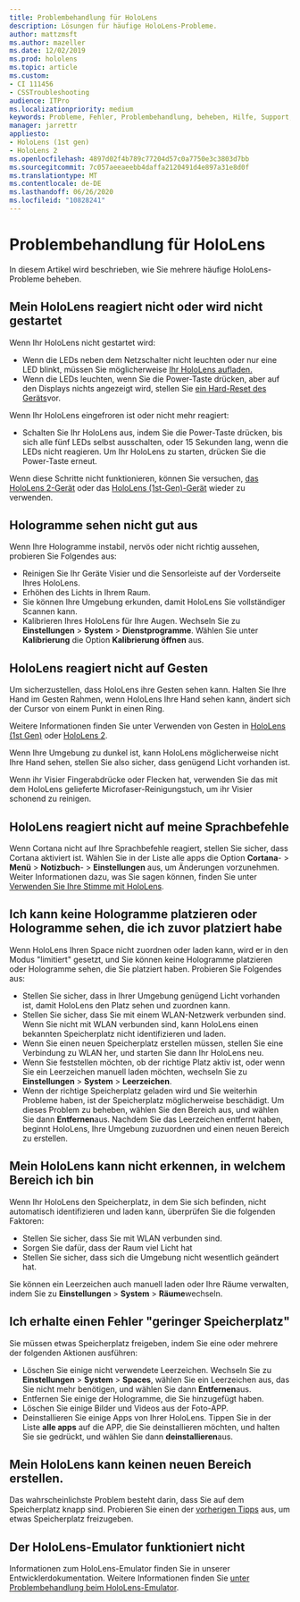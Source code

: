```yaml
---
title: Problembehandlung für HoloLens
description: Lösungen für häufige HoloLens-Probleme.
author: mattzmsft
ms.author: mazeller
ms.date: 12/02/2019
ms.prod: hololens
ms.topic: article
ms.custom:
- CI 111456
- CSSTroubleshooting
audience: ITPro
ms.localizationpriority: medium
keywords: Probleme, Fehler, Problembehandlung, beheben, Hilfe, Support, HoloLens
manager: jarrettr
appliesto:
- HoloLens (1st gen)
- HoloLens 2
ms.openlocfilehash: 4897d02f4b789c77204d57c0a7750e3c3803d7bb
ms.sourcegitcommit: 7c057aeeaeebb4daffa2120491d4e897a31e8d0f
ms.translationtype: MT
ms.contentlocale: de-DE
ms.lasthandoff: 06/26/2020
ms.locfileid: "10828241"
---
```

# Problembehandlung für HoloLens

In diesem Artikel wird beschrieben, wie Sie mehrere häufige HoloLens-Probleme beheben.

## Mein HoloLens reagiert nicht oder wird nicht gestartet

Wenn Ihr HoloLens nicht gestartet wird:

- Wenn die LEDs neben dem Netzschalter nicht leuchten oder nur eine LED blinkt, müssen Sie möglicherweise [Ihr HoloLens aufladen.](hololens-recovery.md#charging-the-device)
- Wenn die LEDs leuchten, wenn Sie die Power-Taste drücken, aber auf den Displays nichts angezeigt wird, stellen Sie [ein Hard-Reset des Geräts](hololens-recovery.md#hard-reset-procedure)vor.

Wenn Ihr HoloLens eingefroren ist oder nicht mehr reagiert:

- Schalten Sie Ihr HoloLens aus, indem Sie die Power-Taste drücken, bis sich alle fünf LEDs selbst ausschalten, oder 15 Sekunden lang, wenn die LEDs nicht reagieren. Um Ihr HoloLens zu starten, drücken Sie die Power-Taste erneut.

Wenn diese Schritte nicht funktionieren, können Sie versuchen, [das HoloLens 2-Gerät](hololens-recovery.md) oder das [HoloLens (1st-Gen)-Gerät](hololens1-recovery.md) wieder zu verwenden.

## Hologramme sehen nicht gut aus

Wenn Ihre Hologramme instabil, nervös oder nicht richtig aussehen, probieren Sie Folgendes aus:

- Reinigen Sie Ihr Geräte Visier und die Sensorleiste auf der Vorderseite Ihres HoloLens.
- Erhöhen des Lichts in Ihrem Raum.
- Sie können Ihre Umgebung erkunden, damit HoloLens Sie vollständiger Scannen kann.
- Kalibrieren Ihres HoloLens für Ihre Augen. Wechseln Sie zu **Einstellungen**  >  **System**  >  **Dienstprogramme**. Wählen Sie unter **Kalibrierung** die Option **Kalibrierung öffnen** aus.

## HoloLens reagiert nicht auf Gesten

Um sicherzustellen, dass HoloLens ihre Gesten sehen kann.  Halten Sie Ihre Hand im Gesten Rahmen, wenn HoloLens Ihre Hand sehen kann, ändert sich der Cursor von einem Punkt in einen Ring.

Weitere Informationen finden Sie unter Verwenden von Gesten in [HoloLens (1st Gen)](hololens1-basic-usage.md#use-hololens-with-your-hands) oder [HoloLens 2](hololens2-basic-usage.md#the-hand-tracking-frame).

Wenn Ihre Umgebung zu dunkel ist, kann HoloLens möglicherweise nicht Ihre Hand sehen, stellen Sie also sicher, dass genügend Licht vorhanden ist.

Wenn ihr Visier Fingerabdrücke oder Flecken hat, verwenden Sie das mit dem HoloLens gelieferte Microfaser-Reinigungstuch, um ihr Visier schonend zu reinigen.

## HoloLens reagiert nicht auf meine Sprachbefehle

Wenn Cortana nicht auf Ihre Sprachbefehle reagiert, stellen Sie sicher, dass Cortana aktiviert ist. Wählen Sie in der Liste alle apps die Option **Cortana**-  >  **Menü**  >  **Notizbuch**-  >  **Einstellungen** aus, um Änderungen vorzunehmen. Weiter Informationen dazu, was Sie sagen können, finden Sie unter [Verwenden Sie Ihre Stimme mit HoloLens](hololens-cortana.md).

## Ich kann keine Hologramme platzieren oder Hologramme sehen, die ich zuvor platziert habe

Wenn HoloLens Ihren Space nicht zuordnen oder laden kann, wird er in den Modus "limitiert" gesetzt, und Sie können keine Hologramme platzieren oder Hologramme sehen, die Sie platziert haben. Probieren Sie Folgendes aus:

- Stellen Sie sicher, dass in Ihrer Umgebung genügend Licht vorhanden ist, damit HoloLens den Platz sehen und zuordnen kann.
- Stellen Sie sicher, dass Sie mit einem WLAN-Netzwerk verbunden sind. Wenn Sie nicht mit WLAN verbunden sind, kann HoloLens einen bekannten Speicherplatz nicht identifizieren und laden.
- Wenn Sie einen neuen Speicherplatz erstellen müssen, stellen Sie eine Verbindung zu WLAN her, und starten Sie dann Ihr HoloLens neu.
- Wenn Sie feststellen möchten, ob der richtige Platz aktiv ist, oder wenn Sie ein Leerzeichen manuell laden möchten, wechseln Sie zu **Einstellungen**  >  **System**  >  **Leerzeichen**.
- Wenn der richtige Speicherplatz geladen wird und Sie weiterhin Probleme haben, ist der Speicherplatz möglicherweise beschädigt. Um dieses Problem zu beheben, wählen Sie den Bereich aus, und wählen Sie dann **Entfernen**aus. Nachdem Sie das Leerzeichen entfernt haben, beginnt HoloLens, Ihre Umgebung zuzuordnen und einen neuen Bereich zu erstellen.

## Mein HoloLens kann nicht erkennen, in welchem Bereich ich bin

Wenn Ihr HoloLens den Speicherplatz, in dem Sie sich befinden, nicht automatisch identifizieren und laden kann, überprüfen Sie die folgenden Faktoren:

- Stellen Sie sicher, dass Sie mit WLAN verbunden sind.
- Sorgen Sie dafür, dass der Raum viel Licht hat
- Stellen Sie sicher, dass sich die Umgebung nicht wesentlich geändert hat.

Sie können ein Leerzeichen auch manuell laden oder Ihre Räume verwalten, indem Sie zu **Einstellungen**  >  **System**  >  **Räume**wechseln.

## Ich erhalte einen Fehler "geringer Speicherplatz"

Sie müssen etwas Speicherplatz freigeben, indem Sie eine oder mehrere der folgenden Aktionen ausführen:

- Löschen Sie einige nicht verwendete Leerzeichen. Wechseln Sie zu **Einstellungen**  >  **System**  >  **Spaces**, wählen Sie ein Leerzeichen aus, das Sie nicht mehr benötigen, und wählen Sie dann **Entfernen**aus.
- Entfernen Sie einige der Hologramme, die Sie hinzugefügt haben.
- Löschen Sie einige Bilder und Videos aus der Foto-APP.
- Deinstallieren Sie einige Apps von Ihrer HoloLens. Tippen Sie in der Liste **alle apps** auf die APP, die Sie deinstallieren möchten, und halten Sie sie gedrückt, und wählen Sie dann **deinstallieren**aus.

## Mein HoloLens kann keinen neuen Bereich erstellen.

Das wahrscheinlichste Problem besteht darin, dass Sie auf dem Speicherplatz knapp sind. Probieren Sie einen der [vorherigen Tipps](#im-getting-a-low-disk-space-error) aus, um etwas Speicherplatz freizugeben.

## Der HoloLens-Emulator funktioniert nicht

Informationen zum HoloLens-Emulator finden Sie in unserer Entwicklerdokumentation.  Weitere Informationen finden Sie [unter Problembehandlung beim HoloLens-Emulator](https://docs.microsoft.com/windows/mixed-reality/using-the-hololens-emulator#troubleshooting).
